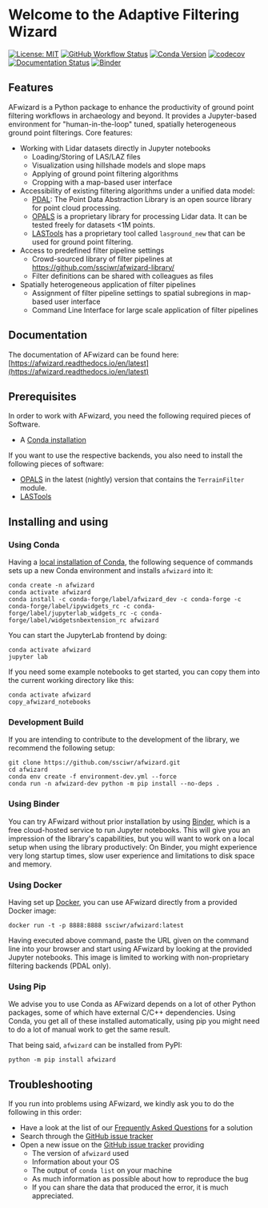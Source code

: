 # Welcome to the Adaptive Filtering Wizard

[![License: MIT](https://img.shields.io/badge/License-MIT-yellow.svg)](https://opensource.org/licenses/MIT)
[![GitHub Workflow Status](https://img.shields.io/github/workflow/status/ssciwr/afwizard/CI)](https://github.com/ssciwr/afwizard/actions?query=workflow%3ACI)
[![Conda Version](https://img.shields.io/conda/vn/conda-forge/afwizard.svg)](https://anaconda.org/conda-forge/afwizard)
[![codecov](https://codecov.io/gh/ssciwr/afwizard/branch/main/graph/badge.svg?token=ONIG38R74Y)](https://codecov.io/gh/ssciwr/afwizard)
[![Documentation Status](https://readthedocs.org/projects/afwizard/badge/)](https://afwizard.readthedocs.io/)
[![Binder](https://mybinder.org/badge_logo.svg)](https://mybinder.org/v2/gh/ssciwr/afwizard/main)

## Features

AFwizard is a Python package to enhance the productivity of ground point filtering workflows in archaeology and beyond.
It provides a Jupyter-based environment for "human-in-the-loop" tuned, spatially heterogeneous ground point filterings.
Core features:

* Working with Lidar datasets directly in Jupyter notebooks
  * Loading/Storing of LAS/LAZ files
  * Visualization using hillshade models and slope maps
  * Applying of ground point filtering algorithms
  * Cropping with a map-based user interface
* Accessibility of existing filtering algorithms under a unified data model:
  * [PDAL](https://pdal.io/): The Point Data Abstraction Library is an open source library for point cloud processing.
  * [OPALS](https://opals.geo.tuwien.ac.at/html/stable/index.html) is a proprietary library for processing Lidar data. It can be tested freely for datasets <1M points.
  * [LASTools](https://rapidlasso.com/) has a proprietary tool called `lasground_new` that can be used for ground point filtering.
* Access to predefined filter pipeline settings
  * Crowd-sourced library of filter pipelines at https://github.com/ssciwr/afwizard-library/
  * Filter definitions can be shared with colleagues as files
* Spatially heterogeneous application of filter pipelines
  * Assignment of filter pipeline settings to spatial subregions in map-based user interface
  * Command Line Interface for large scale application of filter pipelines

## Documentation

The documentation of AFwizard can be found here: [https://afwizard.readthedocs.io/en/latest](https://afwizard.readthedocs.io/en/latest)

## Prerequisites

In order to work with AFwizard, you need the following required pieces of Software.

* A [Conda installation](https://conda.io/projects/conda/en/latest/user-guide/install/index.html)

If you want to use the respective backends, you also need to install the following pieces of software:

* [OPALS](https://opals.geo.tuwien.ac.at/html/stable/index.html) in the latest (nightly) version that contains the `TerrainFilter` module.
* [LASTools](https://rapidlasso.com/)

## Installing and using

### Using Conda

Having a [local installation of Conda](https://conda.io/projects/conda/en/latest/user-guide/install/index.html), the following sequence of commands sets up a new Conda environment and installs `afwizard` into it:

```
conda create -n afwizard
conda activate afwizard
conda install -c conda-forge/label/afwizard_dev -c conda-forge -c conda-forge/label/ipywidgets_rc -c conda-forge/label/jupyterlab_widgets_rc -c conda-forge/label/widgetsnbextension_rc afwizard
```

You can start the JupyterLab frontend by doing:

```
conda activate afwizard
jupyter lab
```

If you need some example notebooks to get started, you can copy them into the current working directory like this:

```
conda activate afwizard
copy_afwizard_notebooks
```

### Development Build

If you are intending to contribute to the development of the library, we recommend the following setup:

```
git clone https://github.com/ssciwr/afwizard.git
cd afwizard
conda env create -f environment-dev.yml --force
conda run -n afwizard-dev python -m pip install --no-deps .
```

### Using Binder

You can try AFwizard without prior installation by using [Binder](https://mybinder.org/v2/gh/ssciwr/afwizard/main), which is a free cloud-hosted service to run Jupyter notebooks. This will give you an impression of the library's capabilities, but you will want to work on a local setup when using the library productively: On Binder, you might experience very long startup times, slow user experience and limitations to disk space and memory.

### Using Docker

Having set up [Docker](https://docs.docker.com/get-docker/), you can use AFwizard directly from a provided Docker image:

```
docker run -t -p 8888:8888 ssciwr/afwizard:latest
```

Having executed above command, paste the URL given on the command line into your browser and start using AFwizard by looking at the provided Jupyter notebooks.
This image is limited to working with non-proprietary filtering backends (PDAL only).

### Using Pip

We advise you to use Conda as AFwizard depends on a lot of other Python packages, some of which have external C/C++ dependencies. Using Conda, you get all of these installed automatically, using pip you might need to do a lot of manual work to get the same result.

That being said, `afwizard` can be installed from PyPI:

```
python -m pip install afwizard
```

## Troubleshooting

If you run into problems using AFwizard, we kindly ask you to do the following in this order:

* Have a look at the list of our [Frequently Asked Questions](https://afwizard.readthedocs.io/en/latest/faq.html) for a solution
* Search through the [GitHub issue tracker](https://github.com/ssciwr/afwizard/issues)
* Open a new issue on the [GitHub issue tracker](https://github.com/ssciwr/afwizard/issues) providing
  * The version of `afwizard` used
  * Information about your OS
  * The output of `conda list` on your machine
  * As much information as possible about how to reproduce the bug
  * If you can share the data that produced the error, it is much appreciated.
